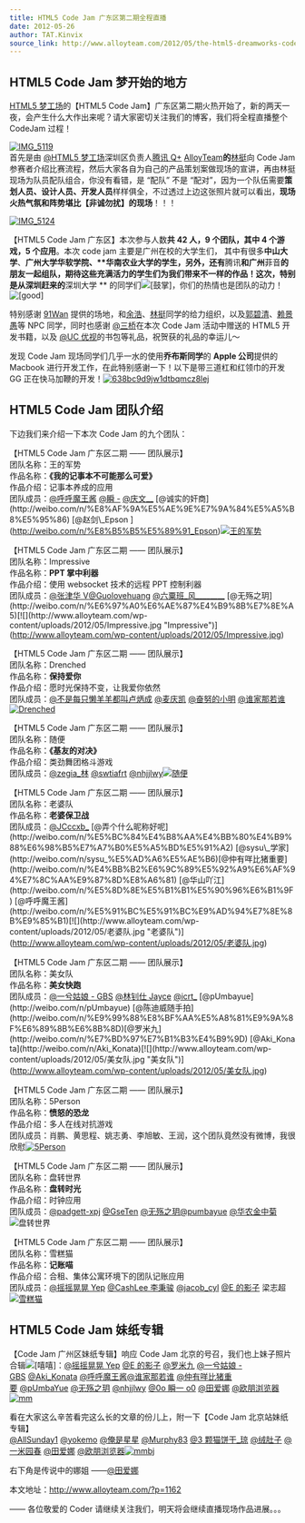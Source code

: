 ```yaml
---
title: HTML5 Code Jam 广东区第二期全程直播
date: 2012-05-26
author: TAT.Kinvix
source_link: http://www.alloyteam.com/2012/05/the-html5-dreamworks-code-jam-guangdong-area-live-coverage-of-the/
---
```


<!-- {% raw %} - for jekyll -->

## HTML5 Code Jam 梦开始的地方

[HTML5 梦工场](http://www.html5dw.com/)的【HTML5 Code Jam】广东区第二期火热开始了，新的两天一夜，会产生什么大作出来呢？请大家密切关注我们的博客，我们将全程直播整个 CodeJam 过程！

[![](http://www.alloyteam.com/wp-content/uploads/2012/05/IMG_5119-1024x764.jpg "IMG_5119")  
](http://www.alloyteam.com/wp-content/uploads/2012/05/IMG_5119.jpg)首先是由 [@HTML5 梦工场](http://weibo.com/html5dc)深圳区负责人[腾讯 Q+](http://www.qplus.com) [AlloyTeam](http://www.AlloyTeam.com)**的**[林挺](http://weibo.com/u/2614677810)向 Code Jam 参赛者介绍比赛流程，然后大家各自为自己的产品策划案做现场的宣讲，再由林挺现场为队员配队组合，你没有看错，是 “配队” 不是 “配对”，因为一个队伍需要**策划人员、设计人员、开发人员**样样俱全，不过透过上边这张照片就可以看出，**现场火热气氛和阵势堪比【非诚勿扰】的现场**！！！

[![](http://www.alloyteam.com/wp-content/uploads/2012/05/IMG_5124-1024x764.jpg "IMG_5124")](http://www.alloyteam.com/wp-content/uploads/2012/05/IMG_5124.jpg)

【HTML5 Code Jam 广东区】本次参与人数**共 42 人，9 个团队，其中 4 个游戏，5 个应用**。本次 code jam 主要是广州在校的大学生们， 其中有很多**中山大学**、**广州大学华软学院、\*\***华南农业大学**的学生，另外，还有**腾讯**和广州**菲音**的朋友一起组队，期待这些充满活力的学生们为我们带来不一样的作品！这次，特别是从深圳赶来的**深圳大学 \*\* 的同学们![\[鼓掌\]](http://img.t.sinajs.cn/t35/style/images/common/face/ext/normal/36/gza_org.gif "[鼓掌]")，你们的热情也是团队的动力！![\[good\]](http://img.t.sinajs.cn/t35/style/images/common/face/ext/normal/d8/good_org.gif "[good]")

特别感谢 [91Wan](http://www.91wan.com/) 提供的场地，和[余浩](http://weibo.com/yuhao188)、[林挺](http://weibo.com/u/2614677810)同学的给力组织，以及[郭碧清](http://weibo.com/lovelovelt)、[赖景愚](http://weibo.com/tsknight)等 NPC 同学，同时也感谢 [@三桥](http://weibo.com/kenny13)在本次 Code Jam 活动中赠送的 HTML5 开发书籍，以及 [@UC 优视](http://weibo.com/n/uc%E4%BC%98%E8%A7%86)的书包等礼品，祝贺获的礼品的幸运儿～

发现 Code Jam 现场同学们几乎一水的使用**乔布斯同学**的 **Apple 公司**提供的 Macbook 进行开发工作，在此特别感谢一下！以下是带三道杠和红领巾的开发 GG 正在快马加鞭的开发！[![](http://www.alloyteam.com/wp-content/uploads/2012/05/638bc9d9jw1dtbqmcz8lej.jpg "638bc9d9jw1dtbqmcz8lej")](http://www.alloyteam.com/wp-content/uploads/2012/05/638bc9d9jw1dtbqmcz8lej.jpg)

## HTML5 Code Jam 团队介绍

下边我们来介绍一下本次 Code Jam 的九个团队：

【HTML5 Code Jam 广东区二期 —— 团队展示】  
团队名称：王的军势  
作品名称：**《我的记事本不可能那么可爱》**  
作品介绍：记事本养成的应用  
团队成员：[@呼呼魔王酱](http://weibo.com/n/%E5%91%BC%E5%91%BC%E9%AD%94%E7%8E%8B%E9%85%B1) [@瞬 -](http://weibo.com/n/%E7%9E%AC-) [@庆文\_\_](http://weibo.com/n/%E5%BA%86%E6%96%87__) [@诚实的奸商](http://weibo.com/n/%E8%AF%9A%E5%AE%9E%E7%9A%84%E5%A5%B8%E5%95%86) [@赵剑\_Epson  
](http://weibo.com/n/%E8%B5%B5%E5%89%91_Epson)[![](http://www.alloyteam.com/wp-content/uploads/2012/05/王的军势.jpg "王的军势")](http://www.alloyteam.com/wp-content/uploads/2012/05/王的军势.jpg)

【HTML5 Code Jam 广东区二期 —— 团队展示】  
团队名称：Impressive  
作品名称：**PPT 掌中利器**  
作品介绍：使用 websocket 技术的远程 PPT 控制利器  
团队成员：[@张津华 V](http://weibo.com/n/%E5%BC%A0%E6%B4%A5%E5%8D%8EV)[@Guolovehuang](http://weibo.com/n/Guolovehuang) [@六粟班\_风\_\_\_\_\_\_\_\_](http://weibo.com/n/%E5%85%AD%E7%B2%9F%E7%8F%AD_%E9%A3%8E________) [@无殇之玥](http://weibo.com/n/%E6%97%A0%E6%AE%87%E4%B9%8B%E7%8E%A5)[![](http://www.alloyteam.com/wp-content/uploads/2012/05/Impressive.jpg "Impressive")](http://www.alloyteam.com/wp-content/uploads/2012/05/Impressive.jpg)

【HTML5 Code Jam 广东区二期 —— 团队展示】  
团队名称：Drenched  
作品名称：**保持爱你**  
作品介绍：愿时光保持不变，让我爱你依然  
团队成员：[@不是每只懒羊羊都叫卢炳成](http://weibo.com/n/%E4%B8%8D%E6%98%AF%E6%AF%8F%E5%8F%AA%E6%87%92%E7%BE%8A%E7%BE%8A%E9%83%BD%E5%8F%AB%E5%8D%A2%E7%82%B3%E6%88%90) [@麦庆凯](http://weibo.com/n/%E9%BA%A6%E5%BA%86%E5%87%AF) [@奋努的小明](http://weibo.com/n/%E5%A5%8B%E5%8A%AA%E7%9A%84%E5%B0%8F%E6%98%8E) [@谁家那若谁](http://weibo.com/n/%E8%B0%81%E5%AE%B6%E9%82%A3%E8%8B%A5%E8%B0%81)[![](http://www.alloyteam.com/wp-content/uploads/2012/05/Drenched.jpg "Drenched")](http://www.alloyteam.com/wp-content/uploads/2012/05/Drenched.jpg)

【HTML5 Code Jam 广东区二期 —— 团队展示】  
团队名称：随便  
作品名称：**《基友的对决》**  
作品介绍：类劲舞团格斗游戏  
团队成员：[@zegia\_林](http://weibo.com/n/zegia_%E6%9E%97) [@swtiafrt](http://weibo.com/n/swtiafrt) [@nhjjlwy](http://weibo.com/n/nhjjlwy)[![](http://www.alloyteam.com/wp-content/uploads/2012/05/随便.jpg "随便")](http://www.alloyteam.com/wp-content/uploads/2012/05/随便.jpg)

【HTML5 Code Jam 广东区二期 —— 团队展示】  
团队名称：老婆队  
作品名称：**老婆保卫战**  
团队成员：[@JCccxb\_](http://weibo.com/n/JCccxb_) [@弄个什么昵称好呢](http://weibo.com/n/%E5%BC%84%E4%B8%AA%E4%BB%80%E4%B9%88%E6%98%B5%E7%A7%B0%E5%A5%BD%E5%91%A2) [@sysu\_学家](http://weibo.com/n/sysu_%E5%AD%A6%E5%AE%B6)[@仲有咩比猪重要](http://weibo.com/n/%E4%BB%B2%E6%9C%89%E5%92%A9%E6%AF%94%E7%8C%AA%E9%87%8D%E8%A6%81) [@华山吖江](http://weibo.com/n/%E5%8D%8E%E5%B1%B1%E5%90%96%E6%B1%9F) [@呼呼魔王酱](http://weibo.com/n/%E5%91%BC%E5%91%BC%E9%AD%94%E7%8E%8B%E9%85%B1)[![](http://www.alloyteam.com/wp-content/uploads/2012/05/老婆队.jpg "老婆队")](http://www.alloyteam.com/wp-content/uploads/2012/05/老婆队.jpg)

【HTML5 Code Jam 广东区二期 —— 团队展示】  
团队名称：美女队  
作品名称：**美女快跑**  
团队成员：[@一兮姑娘 - GBS](http://weibo.com/n/%E4%B8%80%E5%85%AE%E5%A7%91%E5%A8%98-GBS) [@林钊仕 Jayce](http://weibo.com/n/%E6%9E%97%E9%92%8A%E4%BB%95Jayce) [@icrt\_](http://weibo.com/n/icrt_) [@pUmbayue](http://weibo.com/n/pUmbayue) [@陈迪威随手拍](http://weibo.com/n/%E9%99%88%E8%BF%AA%E5%A8%81%E9%9A%8F%E6%89%8B%E6%8B%8D)[@罗米九](http://weibo.com/n/%E7%BD%97%E7%B1%B3%E4%B9%9D) [@Aki_Konata](http://weibo.com/n/Aki_Konata)[![](http://www.alloyteam.com/wp-content/uploads/2012/05/美女队.jpg "美女队")](http://www.alloyteam.com/wp-content/uploads/2012/05/美女队.jpg)

【HTML5 Code Jam 广东区二期 —— 团队展示】  
团队名称：5Person  
作品名称：**愤怒的恐龙**  
作品介绍：多人在线对抗游戏  
团队成员：肖鹏、黄思程、姚志勇、李旭敏、王润，这个团队竟然没有微博，我很欣慰[![](http://www.alloyteam.com/wp-content/uploads/2012/05/5Person.jpg "5Person")](http://www.alloyteam.com/wp-content/uploads/2012/05/5Person.jpg)

【HTML5 Code Jam 广东区二期 —— 团队展示】  
团队名称：盘转世界  
作品名称：**盘转时光**  
作品介绍：时钟应用  
团队成员：[@padgett-xpj](http://weibo.com/n/padgett-xpj) [@GseTen](http://weibo.com/n/GseTen) [@无殇之玥](http://weibo.com/n/%E6%97%A0%E6%AE%87%E4%B9%8B%E7%8E%A5)[@pumbayue](http://weibo.com/n/pumbayue) [@华农金中菊](http://weibo.com/n/%E5%8D%8E%E5%86%9C%E9%87%91%E4%B8%AD%E8%8F%8A)![](http://www.alloyteam.com/wp-content/uploads/2012/05/盘转世界.jpg "盘转世界")

【HTML5 Code Jam 广东区二期 —— 团队展示】  
团队名称：雪糕猫  
作品名称：**记账喵**  
作品介绍：合租、集体公寓环境下的团队记账应用  
团队成员：[@摇摇晃晃 Yep](http://weibo.com/n/%E6%91%87%E6%91%87%E6%99%83%E6%99%83Yep) [@CashLee 李秉骏](http://weibo.com/n/CashLee%E6%9D%8E%E7%A7%89%E9%AA%8F) [@jacob_cyl](http://weibo.com/n/jacob_cyl) [@E 的影子](http://weibo.com/n/E%E7%9A%84%E5%BD%B1%E5%AD%90) 梁志超[![](http://www.alloyteam.com/wp-content/uploads/2012/05/雪糕猫1.jpg "雪糕猫")](http://www.alloyteam.com/wp-content/uploads/2012/05/雪糕猫1.jpg)

## HTML5 Code Jam 妹纸专辑

【Code Jam 广州区妹纸专辑】响应 Code Jam 北京的号召，我们也上妹子照片合辑![\[嘻嘻\]](http://img.t.sinajs.cn/t35/style/images/common/face/ext/normal/0b/tootha_org.gif "[嘻嘻]")：[@摇摇晃晃 Yep](http://weibo.com/n/%E6%91%87%E6%91%87%E6%99%83%E6%99%83Yep) [@E 的影子](http://weibo.com/n/E%E7%9A%84%E5%BD%B1%E5%AD%90) [@罗米九](http://weibo.com/n/%E7%BD%97%E7%B1%B3%E4%B9%9D) [@一兮姑娘 - GBS](http://weibo.com/n/%E4%B8%80%E5%85%AE%E5%A7%91%E5%A8%98-GBS) [@Aki_Konata](http://weibo.com/n/Aki_Konata) [@呼呼魔王酱](http://weibo.com/n/%E5%91%BC%E5%91%BC%E9%AD%94%E7%8E%8B%E9%85%B1)[@谁家那若谁](http://weibo.com/n/%E8%B0%81%E5%AE%B6%E9%82%A3%E8%8B%A5%E8%B0%81) [@仲有咩比猪重要](http://weibo.com/n/%E4%BB%B2%E6%9C%89%E5%92%A9%E6%AF%94%E7%8C%AA%E9%87%8D%E8%A6%81) [@pUmbaYue](http://weibo.com/n/pUmbaYue) [@无殇之玥](http://weibo.com/n/%E6%97%A0%E6%AE%87%E4%B9%8B%E7%8E%A5) [@nhjjlwy](http://weibo.com/n/nhjjlwy) [@0o 瞬一 o0](http://weibo.com/n/0o%E7%9E%AC%E4%B8%80o0) [@田爱娜](http://weibo.com/n/%E7%94%B0%E7%88%B1%E5%A8%9C) [@欧朋浏览器](http://weibo.com/n/%E6%AC%A7%E6%9C%8B%E6%B5%8F%E8%A7%88%E5%99%A8)[![](http://www.alloyteam.com/wp-content/uploads/2012/05/mm.jpg "mm")](http://www.alloyteam.com/wp-content/uploads/2012/05/mm.jpg)

看在大家这么辛苦看完这么长的文章的份儿上，附一下【Code Jam 北京站妹纸专辑】  
[@AllSunday1](http://weibo.com/n/AllSunday1) [@yokemo](http://weibo.com/n/yokemo) [@俺是星星](http://weibo.com/n/%E4%BF%BA%E6%98%AF%E6%98%9F%E6%98%9F) [@Murphy83](http://weibo.com/n/Murphy83) [@3 颗猫饼干\_琼](http://weibo.com/n/3%E9%A2%97%E7%8C%AB%E9%A5%BC%E5%B9%B2_%E7%90%BC) [@绒肚子](http://weibo.com/n/%E7%BB%92%E8%82%9A%E5%AD%90) [@一米园春](http://weibo.com/n/%E4%B8%80%E7%B1%B3%E5%9B%AD%E6%98%A5) [@田爱娜](http://weibo.com/n/%E7%94%B0%E7%88%B1%E5%A8%9C) [@欧朋浏览器](http://weibo.com/n/%E6%AC%A7%E6%9C%8B%E6%B5%8F%E8%A7%88%E5%99%A8)[![](http://www.alloyteam.com/wp-content/uploads/2012/05/mmbj.jpg "mmbj")](http://www.alloyteam.com/wp-content/uploads/2012/05/mmbj.jpg)

右下角是传说中的娜姐 ——[@田爱娜](http://weibo.com/n/%E7%94%B0%E7%88%B1%E5%A8%9C)

本文地址：<http://www.alloyteam.com/?p=1162>

—— 各位敬爱的 Coder 请继续关注我们，明天将会继续直播现场作品进展。。。


<!-- {% endraw %} - for jekyll -->